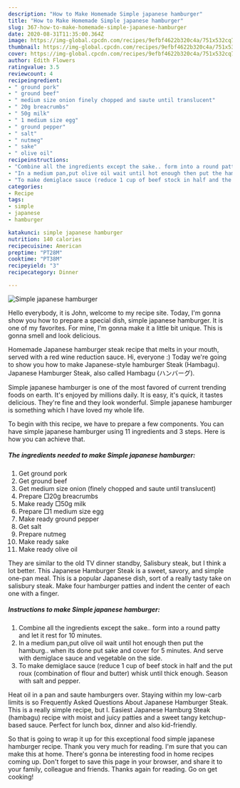 ```yaml
---
description: "How to Make Homemade Simple japanese hamburger"
title: "How to Make Homemade Simple japanese hamburger"
slug: 367-how-to-make-homemade-simple-japanese-hamburger
date: 2020-08-31T11:35:00.364Z
image: https://img-global.cpcdn.com/recipes/9efbf4622b320c4a/751x532cq70/simple-japanese-hamburger-recipe-main-photo.jpg
thumbnail: https://img-global.cpcdn.com/recipes/9efbf4622b320c4a/751x532cq70/simple-japanese-hamburger-recipe-main-photo.jpg
cover: https://img-global.cpcdn.com/recipes/9efbf4622b320c4a/751x532cq70/simple-japanese-hamburger-recipe-main-photo.jpg
author: Edith Flowers
ratingvalue: 3.5
reviewcount: 4
recipeingredient:
- " ground pork"
- " ground beef"
- " medium size onion finely chopped and saute until translucent"
- " 20g breacrumbs"
- " 50g milk"
- " 1 medium size egg"
- " ground pepper"
- " salt"
- " nutmeg"
- " sake"
- " olive oil"
recipeinstructions:
- "Combine all the ingredients except the sake.. form into a round patty and let it rest for 10 minutes."
- "In a medium pan,put olive oil wait until hot enough then put the hamburg.. when its done put sake and cover for 5 minutes. And serve with demiglace sauce and vegetable on the side."
- "To make demiglace sauce (reduce 1 cup of beef stock in half and the put roux (combination of flour and butter) whisk until thick enough. Season with salt and pepper."
categories:
- Recipe
tags:
- simple
- japanese
- hamburger

katakunci: simple japanese hamburger 
nutrition: 140 calories
recipecuisine: American
preptime: "PT28M"
cooktime: "PT38M"
recipeyield: "3"
recipecategory: Dinner

---
```



![Simple japanese hamburger](https://img-global.cpcdn.com/recipes/9efbf4622b320c4a/751x532cq70/simple-japanese-hamburger-recipe-main-photo.jpg)

Hello everybody, it is John, welcome to my recipe site. Today, I'm gonna show you how to prepare a special dish, simple japanese hamburger. It is one of my favorites. For mine, I'm gonna make it a little bit unique. This is gonna smell and look delicious.

Homemade Japanese hamburger steak recipe that melts in your mouth, served with a red wine reduction sauce. Hi, everyone :) Today we&#39;re going to show you how to make Japanese-style hamburger Steak (Hambagu). Japanese Hamburger Steak, also called Hambagu (ハンバーグ).

Simple japanese hamburger is one of the most favored of current trending foods on earth. It's enjoyed by millions daily. It is easy, it's quick, it tastes delicious. They're fine and they look wonderful. Simple japanese hamburger is something which I have loved my whole life.


To begin with this recipe, we have to prepare a few components. You can have simple japanese hamburger using 11 ingredients and 3 steps. Here is how you can achieve that.

<!--inarticleads1-->

##### The ingredients needed to make Simple japanese hamburger:

1. Get  ground pork
1. Get  ground beef
1. Get  medium size onion (finely chopped and saute until translucent)
1. Prepare  □20g breacrumbs
1. Make ready  □50g milk
1. Prepare  □1 medium size egg
1. Make ready  ground pepper
1. Get  salt
1. Prepare  nutmeg
1. Make ready  sake
1. Make ready  olive oil


They are similar to the old TV dinner standby, Salisbury steak, but I think a lot better. This Japanese Hamburger Steak is a sweet, savory, and simple one-pan meal. This is a popular Japanese dish, sort of a really tasty take on salisbury steak. Make four hamburger patties and indent the center of each one with a finger. 

<!--inarticleads2-->

##### Instructions to make Simple japanese hamburger:

1. Combine all the ingredients except the sake.. form into a round patty and let it rest for 10 minutes.
1. In a medium pan,put olive oil wait until hot enough then put the hamburg.. when its done put sake and cover for 5 minutes. And serve with demiglace sauce and vegetable on the side.
1. To make demiglace sauce (reduce 1 cup of beef stock in half and the put roux (combination of flour and butter) whisk until thick enough. Season with salt and pepper.


Heat oil in a pan and saute hamburgers over. Staying within my low-carb limits is so Frequently Asked Questions About Japanese Hamburger Steak. This is a really simple recipe, but I. Easiest Japanese Hamburg Steak (hambagu) recipe with moist and juicy patties and a sweet tangy ketchup-based sauce. Perfect for lunch box, dinner and also kid-friendly. 

So that is going to wrap it up for this exceptional food simple japanese hamburger recipe. Thank you very much for reading. I'm sure that you can make this at home. There's gonna be interesting food in home recipes coming up. Don't forget to save this page in your browser, and share it to your family, colleague and friends. Thanks again for reading. Go on get cooking!
